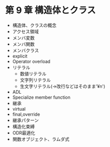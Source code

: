 # 第 9 章 構造体とクラス

* 構造体、クラスの概念
* アクセス領域
* メンバ変数
* メンバ関数
* メンバクラス
* explicit
* Operator overload
* リテラル
    * 数値リテラル
    * 文字列リテラル
    * 生文字リテラル(->改行などはそのまま'¥n')
* ADL
* Specialize member function
* 継承
* virtual
* final,override
* 継承パターン
* 構造化束縛
* ODR最適化
* 関数オブジェクト、ラムダ式